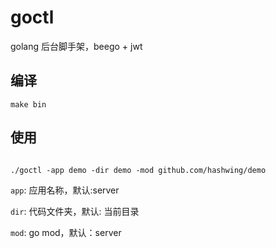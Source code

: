 # goctl 

golang 后台脚手架，beego + jwt

## 编译

```
make bin

```

## 使用

```

./goctl -app demo -dir demo -mod github.com/hashwing/demo

```

`app`: 应用名称，默认:server

`dir`: 代码文件夹，默认: 当前目录

`mod`: go mod，默认：server

